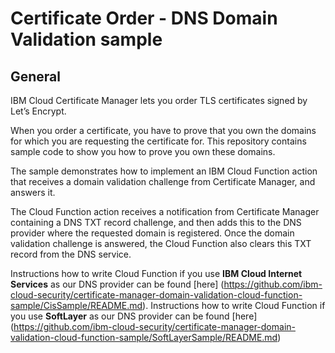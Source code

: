 # Certificate Order - DNS Domain Validation sample
## General
IBM Cloud Certificate Manager lets you order TLS certificates signed by Let’s Encrypt.

When you order a certificate, you have to prove that you own the domains for which you are requesting the certificate for. This repository contains sample code to show you how to prove you own these domains.

The sample demonstrates how to implement an IBM Cloud Function action that receives a domain validation challenge from Certificate Manager, and answers it.

The Cloud Function action receives a notification from Certificate Manager containing a DNS TXT record challenge, and then adds this to the DNS provider where the requested domain is registered. Once the domain validation challenge is answered, the Cloud Function also clears this TXT record from the DNS service.

Instructions how to write Cloud Function if you use  **IBM Cloud Internet Services** as our DNS provider can be found [here] (https://github.com/ibm-cloud-security/certificate-manager-domain-validation-cloud-function-sample/CisSample/README.md).
Instructions how to write Cloud Function if you use  **SoftLayer** as our DNS provider can be found [here] (https://github.com/ibm-cloud-security/certificate-manager-domain-validation-cloud-function-sample/SoftLayerSample/README.md)
